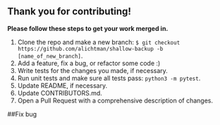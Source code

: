 ## Thank you for contributing!

**Please follow these steps to get your work merged in.**

1. Clone the repo and make a new branch: `$ git checkout https://github.com/alichtman/shallow-backup -b [name_of_new_branch]`.
2. Add a feature, fix a bug, or refactor some code :)
3. Write tests for the changes you made, if necessary.
3. Run unit tests and make sure all tests pass: `python3 -m pytest`.
4. Update README, if necessary.
5. Update CONTRIBUTORS.md.
6. Open a Pull Request with a comprehensive description of changes.

##Fix bug
